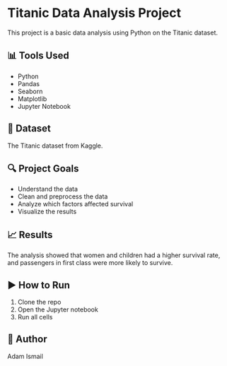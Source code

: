 # Titanic Data Analysis Project

This project is a basic data analysis using Python on the Titanic dataset.

## 📊 Tools Used
- Python
- Pandas
- Seaborn
- Matplotlib
- Jupyter Notebook

## 📁 Dataset
The Titanic dataset from Kaggle.

## 🔍 Project Goals
- Understand the data
- Clean and preprocess the data
- Analyze which factors affected survival
- Visualize the results

## 📈 Results
The analysis showed that women and children had a higher survival rate, and passengers in first class were more likely to survive.

## ▶️ How to Run
1. Clone the repo
2. Open the Jupyter notebook
3. Run all cells

## 👤 Author
Adam Ismail
